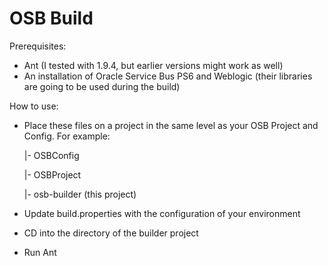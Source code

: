 OSB Build
============

Prerequisites:

- Ant (I tested with 1.9.4, but earlier versions might work as well)
- An installation of Oracle Service Bus PS6 and Weblogic (their libraries are going to be used during the build)

How to use:

- Place these files on a project in the same level as your OSB Project and Config. For example:
	

	|- OSBConfig

	|- OSBProject
	
	|- osb-builder (this project)
	
- Update build.properties with the configuration of your environment
- CD into the directory of the builder project
- Run Ant

